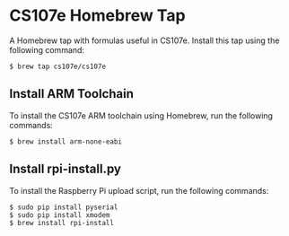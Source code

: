 # CS107e Homebrew Tap

A Homebrew tap with formulas useful in CS107e. Install this tap using the
following command:

    $ brew tap cs107e/cs107e

## Install ARM Toolchain

To install the CS107e ARM toolchain using Homebrew, run the following commands:

    $ brew install arm-none-eabi

## Install rpi-install.py

To install the Raspberry Pi upload script, run the following commands:

    $ sudo pip install pyserial
    $ sudo pip install xmodem
    $ brew install rpi-install
